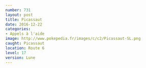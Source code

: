 ```yaml
---
number: 731
layout: post
title: Picassaut
date: 2016-12-22
categories:
- Appels à l'aide
image: http://www.pokepedia.fr/images/c/c2/Picassaut-SL.png
caught: Picassaut
location: Route 6
level: 17
version: Lune
---
```

